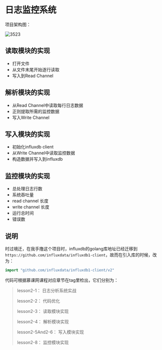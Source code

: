# 日志监控系统

项目架构图：

![3523](https://wx3.sinaimg.cn/large/006nJKqbly1g0qy5evyv5j31ax0o57al.jpg)



## 读取模块的实现

- 打开文件
- 从文件末尾开始逐行读取
- 写入到Read Channel

## 解析模块的实现

- 从Read Channel中读取每行日志数据
- 正则提取所需的监控数据
- 写入Write Channel

## 写入模块的实现

- 初始化influxdb client
- 从Write Channel中读取监控数据
- 构造数据并写入到influxdb

## 监控模块的实现

- 总处理日志行数
- 系统吞吐量
- read channel 长度
- write channel 长度
- 运行总时间
- 错误数



## 说明

时过境迁，在我手撸这个项目时，influxdb的golang库地址已经迁移到`https://github.com/influxdata/influxdb1-client`，故而在引入库的时候，改为：

```go
import "github.com/influxdata/influxdb1-client/v2"
```

代码可根据慕课网课程对应章节在tag里检出，它们分别为：

> lesson2-1：		    日志分析系统实战
>
> lesson2-2：		    代码优化
>
> lesson2-3：		    读取模块实现
>
> lesson2-4：		    解析模块实现
>
> lesson2-5And2-6：       写入模块实现
>
> lesson2-8：		    监控模块实现



